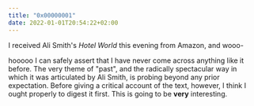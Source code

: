 ```yaml
---
title: "0x00000001"
date: 2022-01-01T20:54:22+02:00
---
```


I received Ali Smith's _Hotel World_ this evening from Amazon, and wooo-

hooooo I can safely assert that I have never come across anything like it
before.  The very theme of "past", and the radically spectacular way in which
it was articulated by Ali Smith, is probing beyond any prior expectation.
Before giving a critical account of the text, however, I think I ought properly
to digest it first.  This is going to be __very__ interesting.
